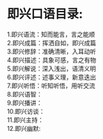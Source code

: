 # 即兴口语目录:
1.即兴语流：知而能言，言之能顺    
2.即兴成篇：挥洒自如，即兴成篇    
3.即兴修辞：准确清晰，入耳动听     
4.即兴描述：具象可感，言之有物    
5.即兴解说：深入浅出，语清义明    
6.即兴评述：述事义理，新意迭出    
7.即兴听悟：听知听悟，用听交流    
8.即兴语智：    
9.即兴播讲：   
10.即兴访谈：   
11.即兴主持：   
12.即兴幽默:  



